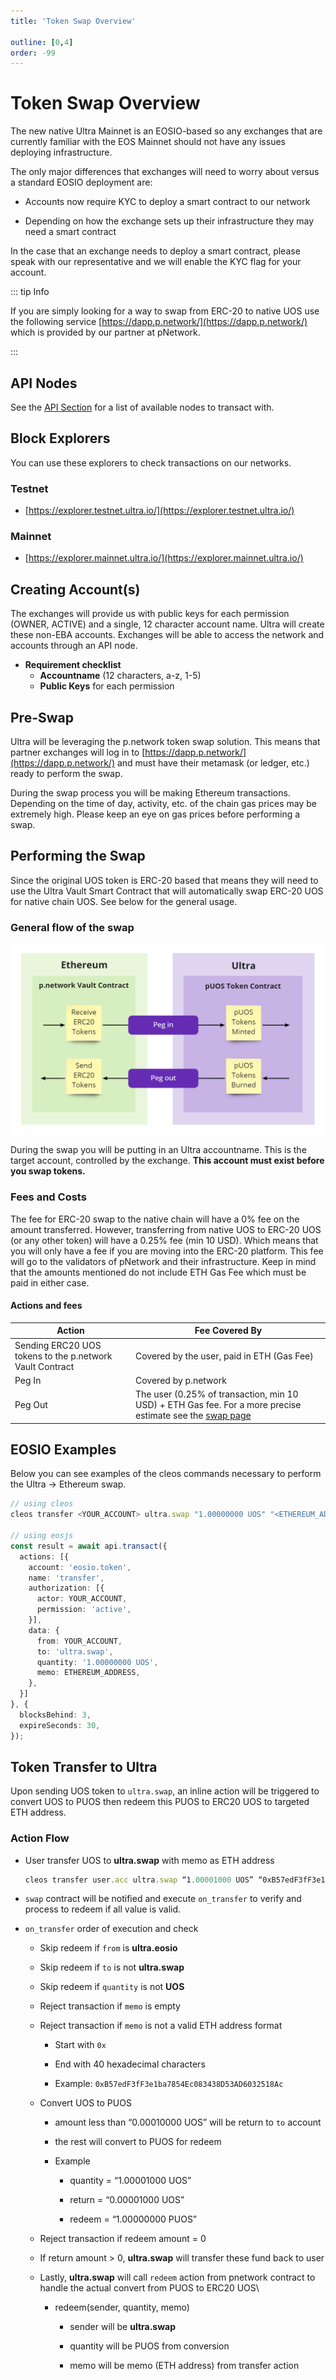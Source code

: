 ```yaml
---
title: 'Token Swap Overview'

outline: [0,4]
order: -99
---
```


# Token Swap Overview

The new native Ultra Mainnet is an EOSIO-based so any exchanges that are currently familiar with the EOS Mainnet should not have any issues deploying infrastructure.

The only major differences that exchanges will need to worry about versus a standard EOSIO deployment are:

*   Accounts now require KYC to deploy a smart contract to our network
    
*   Depending on how the exchange sets up their infrastructure they may need a smart contract
    
In the case that an exchange needs to deploy a smart contract, please speak with our representative and we will enable the KYC flag for your account.

::: tip Info

If you are simply looking for a way to swap from ERC-20 to native UOS use the following service [https://dapp.p.network/](https://dapp.p.network/) which is provided by our partner at pNetwork.

:::

## API Nodes

See the [API Section](../../products/chain-api/index.md) for a list of available nodes to transact with.

## Block Explorers

You can use these explorers to check transactions on our networks.

### Testnet

*   [https://explorer.testnet.ultra.io/](https://explorer.testnet.ultra.io/)
    
### Mainnet

*   [https://explorer.mainnet.ultra.io/](https://explorer.mainnet.ultra.io/)
    

## Creating Account(s)

The exchanges will provide us with public keys for each permission (OWNER, ACTIVE) and a single, 12 character account name. Ultra will create these non-EBA accounts. Exchanges will be able to access the network and accounts through an API node.

*   **Requirement checklist**
    *   **Accountname** (12 characters, a-z, 1-5)
    *   **Public Keys** for each permission
        
## Pre-Swap

Ultra will be leveraging the p.network token swap solution. This means that partner exchanges will log in to [https://dapp.p.network/](https://dapp.p.network/) and must have their metamask (or ledger, etc.) ready to perform the swap.

During the swap process you will be making Ethereum transactions. Depending on the time of day, activity, etc. of the chain gas prices may be extremely high. Please keep an eye on gas prices before performing a swap.

## Performing the Swap

Since the original UOS token is ERC-20 based that means they will need to use the Ultra Vault Smart Contract that will automatically swap ERC-20 UOS for native chain UOS. See below for the general usage.

### General flow of the swap

![](/images/token-swap-pnetwork.png)

During the swap you will be putting in an Ultra accountname. This is the target account, controlled by the exchange. **This account must exist before you swap tokens.**

### Fees and Costs

The fee for ERC-20 swap to the native chain will have a 0% fee on the amount transferred. However, transferring from native UOS to ERC-20 UOS (or any other token) will have a 0.25% fee (min 10 USD). Which means that you will only have a fee if you are moving into the ERC-20 platform. This fee will go to the validators of pNetwork and their infrastructure. Keep in mind that the amounts mentioned do not include ETH Gas Fee which must be paid in either case.

#### Actions and fees

| Action                                                   | Fee Covered By                                                                                                                                                                                                    |
| -------------------------------------------------------- | ----------------------------------------------------------------------------------------------------------------------------------------------------------------------------------------------------------------- |
| Sending ERC20 UOS tokens to the p.network Vault Contract | Covered by the user, paid in ETH (Gas Fee)                                                                                                                                                                        |
| Peg In                                                   | Covered by p.network                                                                                                                                                                                              |
| Peg Out                                                  | The user (0.25% of transaction, min 10 USD) + ETH Gas fee. For a more precise estimate see the [swap page](https://dapp.p.network/#/swap?asset=uos&from=ultra&to=eth) |

## EOSIO Examples

Below you can see examples of the cleos commands necessary to perform the Ultra → Ethereum swap.

```ts
// using cleos
cleos transfer <YOUR_ACCOUNT> ultra.swap "1.00000000 UOS" "<ETHEREUM_ADDRESS>"

// using eosjs
const result = await api.transact({
  actions: [{
    account: 'eosio.token',
    name: 'transfer',
    authorization: [{
      actor: YOUR_ACCOUNT,
      permission: 'active',
    }],
    data: {
      from: YOUR_ACCOUNT,
      to: 'ultra.swap',
      quantity: '1.00000000 UOS',
      memo: ETHEREUM_ADDRESS,
    },
  }]
}, {
  blocksBehind: 3,
  expireSeconds: 30,
});
```

## Token Transfer to Ultra

Upon sending UOS token to `ultra.swap`, an inline action will be triggered to convert UOS to PUOS then redeem this PUOS to ERC20 UOS to targeted ETH address.

### Action Flow

*   User transfer UOS to **ultra.swap** with memo as ETH address
    
    ```typescript
    cleos transfer user.acc ultra.swap “1.00001000 UOS” “0xB57edF3fF3e1ba7854Ec083438D53AD6032518Ac“
    ```
    
*   `swap` contract will be notified and execute `on_transfer` to verify and process to redeem if all value is valid.
    
*   `on_transfer` order of execution and check
    
    *   Skip redeem if `from` is **ultra.eosio**
        
    *   Skip redeem if `to` is not **ultra.swap**
        
    *   Skip redeem if `quantity` is not **UOS**
        
    *   Reject transaction if `memo` is empty
        
    *   Reject transaction if `memo` is not a valid ETH address format
        
        *   Start with `0x`
            
        *   End with 40 hexadecimal characters
            
        *   Example: `0xB57edF3fF3e1ba7854Ec083438D53AD6032518Ac`
            
    *   Convert UOS to PUOS
        
        *   amount less than “0.00010000 UOS” will be return to `to` account
            
        *   the rest will convert to PUOS for redeem
            
        *   Example
            
            *   quantity = “1.00001000 UOS”
                
            *   return = “0.00001000 UOS”
                
            *   redeem = “1.00000000 PUOS”
                
    *   Reject transaction if redeem amount = 0
        
    *   If return amount > 0, **ultra.swap** will transfer these fund back to user
        
    *   Lastly, **ultra.swap** will call `redeem` action from pnetwork contract to handle the actual convert from PUOS to ERC20 UOS\\
        
        *   redeem(sender, quantity, memo)
            
            *   sender will be **ultra.swap**
                
            *   quantity will be PUOS from conversion
                
            *   memo will be memo (ETH address) from transfer action